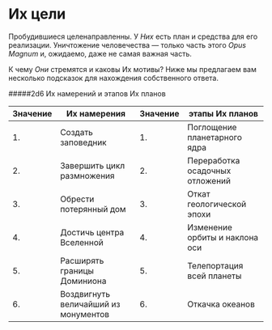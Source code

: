 # Их цели

Пробудившиеся целенаправленны. У *Них* есть план и средства для его реализации. Уничтожение человечества — только часть этого *Opus Magnum* и, ожидаемо, даже не самая важная часть.

К чему *Они* стремятся и каковы Их мотивы? Ниже мы предлагаем вам несколько подсказок для нахождения собственного ответа.

#####2d6 Их намерений и этапов Их планов

|Значение|Их намерения|Значение|этапы Их планов|
| ------------ | ------------ | ------------ | ------------ |
|1.|Создать заповедник|1.|Поглощение планетарного ядра|
|2.|Завершить цикл размножения|2.|Переработка осадочных отложений|
|3.|Обрести потерянный дом|3.|Откат геологической эпохи|
|4.|Достичь центра Вселенной|4.|Изменение орбиты и наклона оси|
|5.|Расширять границы Доминиона|5.|Телепортация всей планеты|
|6.|Воздвигнуть величайший из монументов|6.|Откачка океанов|